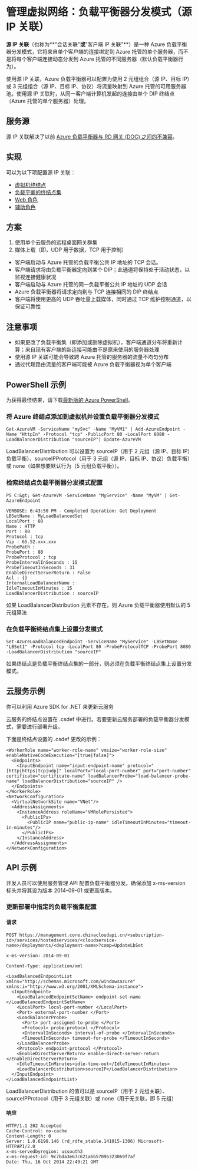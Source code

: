 ﻿<properties authors="danielceckert" documentationCenter="dev-center-name" editor="" manager="jefco" pageTitle="管理：负载平衡器分发模式（源 IP 关联）" description="Azure 负载平衡器分发模式的管理功能" services="virtual-network"/>

<tags ms.service="virtual-network" ms.date="02/20/2015" wacn.date="04/11/2015"/>
   
# 管理虚拟网络：负载平衡器分发模式（源 IP 关联）

**源 IP 关联**（也称为**"会话关联"**或**"客户端 IP 关联"**）是一种 Azure 负载平衡器分发模式，它将来自单个客户端的连接绑定到 Azure 托管的单个服务器，而不是将每个客户端连接动态分发到 Azure 托管的不同服务器（默认负载平衡器行为）。

使用源 IP 关联，Azure 负载平衡器可以配置为使用 2 元组组合（源 IP、目标 IP）或 3 元组组合（源 IP、目标 IP、协议）将流量映射到 Azure 托管的可用服务器池。使用源 IP 关联时，从同一客户端计算机发起的连接由单个 DIP 终结点（Azure 托管的单个服务器）处理。

## 服务源

源 IP 关联解决了以前 [Azure 负载平衡器与 RD 网关 (DOC) 之间的不兼容](http://download.microsoft.com/download/E/A/7/EA75F19F-63F1-401A-8021-13AE2E6D8196/Microsoft%20Azure%20Desktop%20Hosting%20Reference%20Architecture%20Guide-Nov2014.docx)。

## 实现

可以为以下项配置源 IP 关联： 

* [虚拟机终结点](/documentation/articles/virtual-machines-set-up-endpoints)
* [负载平衡的终结点集](https://msdn.microsoft.com/zh-CN/library/azure/dn655055.aspx)
* [Web 角色](https://msdn.microsoft.com/zh-CN/library/azure/ee758711.aspx)
* [辅助角色](https://msdn.microsoft.com/zh-CN/library/azure/ee758711.aspx)

## 方案
1. 使用单个云服务的远程桌面网关群集
2. 媒体上载（即，UDP 用于数据，TCP 用于控制）
  * 客户端启动与 Azure 托管的负载平衡公共 IP 地址的 TCP 会话。
  * 客户端请求将由负载平衡器定向到某个 DIP；此通道将保持处于活动状态，以监视连接健康状况
  * 客户端启动与 Azure 托管的同一负载平衡公共 IP 地址的 UDP 会话
  * Azure 负载平衡器将请求定向到与 TCP 连接相同的 DIP 终结点
  * 客户端将使用更高的 UDP 吞吐量上载媒体，同时通过 TCP 维护控制通道，以保证可靠性
  
## 注意事项
* 如果更改了负载平衡集（即添加或删除虚拟机），客户端通道分布将重新计算；来自现有客户端的新连接可能由不是原来使用的服务器处理
* 使用源 IP 关联可能会导致跨 Azure 托管的服务器的流量不均匀分布
* 通过代理路由流量的客户端可能被 Azure 负载平衡器视为单个客户端

## PowerShell 示例
为获得最佳结果，请下载[最新版的 Azure PowerShell](https://github.com/Azure/azure-sdk-tools/releases)。

### 将 Azure 终结点添加到虚拟机并设置负载平衡器分发模式


    Get-AzureVM -ServiceName "mySvc" -Name "MyVM1" | Add-AzureEndpoint -Name "HttpIn" -Protocol "tcp" -PublicPort 80 -LocalPort 8080 -LoadBalancerDistribution "sourceIP"| Update-AzureVM  

LoadBalancerDistribution 可以设置为 sourceIP（用于 2 元组（源 IP、目标 IP）负载平衡）、sourceIPProtocol（用于 3 元组（源 IP、目标 IP、协议）负载平衡）或 none（如果想要默认行为（5 元组负载平衡））。  

### 检索终结点负载平衡器分发模式配置

    PS C:&gt; Get-AzureVM -ServiceName "MyService" -Name "MyVM" | Get-AzureEndpoint
    
    VERBOSE: 6:43:50 PM - Completed Operation: Get Deployment
    LBSetName : MyLoadBalancedSet
    LocalPort : 80
    Name : HTTP
    Port : 80
    Protocol : tcp
    Vip : 65.52.xxx.xxx
    ProbePath :
    ProbePort : 80
    ProbeProtocol : tcp
    ProbeIntervalInSeconds : 15
    ProbeTimeoutInSeconds : 31
    EnableDirectServerReturn : False
    Acl : {}
    InternalLoadBalancerName :
    IdleTimeoutInMinutes : 15
    LoadBalancerDistribution : sourceIP

如果 LoadBalancerDistribution 元素不存在，则 Azure 负载平衡器使用默认的 5 元组算法

### 在负载平衡终结点集上设置分发模式

    Set-AzureLoadBalancedEndpoint -ServiceName "MyService" -LBSetName "LBSet1" -Protocol tcp -LocalPort 80 -ProbeProtocolTCP -ProbePort 8080 -LoadBalancerDistribution "sourceIP"
    
如果终结点是负载平衡终结点集的一部分，则必须在负载平衡终结点集上设置分发模式。

## 云服务示例

你可以利用 Azure SDK for .NET 来更新云服务

云服务的终结点设置在 .csdef 中进行。若要更新云服务部署的负载平衡器分发模式，需要进行部署升级。

下面是终结点设置的 .csdef 更改的示例：

    <WorkerRole name="worker-role-name" vmsize="worker-role-size" enableNativeCodeExecution="[true|false]">
      <Endpoints>
        <InputEndpoint name="input-endpoint-name" protocol="[http|https|tcp|udp]" localPort="local-port-number" port="port-number" certificate="certificate-name" loadBalancerProbe="load-balancer-probe-name" loadBalancerDistribution="sourceIP" />
      </Endpoints>
    </WorkerRole>
    <NetworkConfiguration>
      <VirtualNetworkSite name="VNet"/>
      <AddressAssignments>
        <InstanceAddress roleName="VMRolePersisted">
          <PublicIPs>
            <PublicIP name="public-ip-name" idleTimeoutInMinutes="timeout-in-minutes"/>
          </PublicIPs>
        </InstanceAddress>
      </AddressAssignments>
    </NetworkConfiguration>
    
## API 示例

开发人员可以使用服务管理 API 配置负载平衡器分发。确保添加 x-ms-version 标头并将其设为版本 2014-09-01 或更高版本。

### 更新部署中指定的负载平衡集配置

#### 请求

    POST https://management.core.chinacloudapi.cn/<subscription-id>/services/hostedservices/<cloudservice-name>/deployments/<deployment-name>?comp=UpdateLbSet 
    
    x-ms-version: 2014-09-01 
    
    Content-Type: application/xml 
    
    <LoadBalancedEndpointList xmlns="http://schemas.microsoft.com/windowsazure" xmlns:i="http://www.w3.org/2001/XMLSchema-instance"> 
      <InputEndpoint> 
        <LoadBalancedEndpointSetName> endpoint-set-name </LoadBalancedEndpointSetName> 
        <LocalPort> local-port-number </LocalPort> 
        <Port> external-port-number </Port> 
        <LoadBalancerProbe> 
          <Port> port-assigned-to-probe </Port> 
          <Protocol> probe-protocol </Protocol> 
          <IntervalInSeconds> interval-of-probe </IntervalInSeconds> 
          <TimeoutInSeconds> timeout-for-probe </TimeoutInSeconds> 
        </LoadBalancerProbe> 
        <Protocol> endpoint-protocol </Protocol> 
        <EnableDirectServerReturn> enable-direct-server-return </EnableDirectServerReturn> 
        <IdleTimeoutInMinutes>idle-time-out</IdleTimeoutInMinutes> 
        <LoadBalancerDistribution>sourceIP</LoadBalancerDistribution> 
      </InputEndpoint> 
    </LoadBalancedEndpointList>

LoadBalancerDistribution 的值可以是 sourceIP（用于 2 元组关联）、sourceIPProtocol（用于 3 元组关联）或 none（用于无关联，即 5 元组）

#### 响应

    HTTP/1.1 202 Accepted 
    Cache-Control: no-cache 
    Content-Length: 0 
    Server: 1.0.6198.146 (rd_rdfe_stable.141015-1306) Microsoft-HTTPAPI/2.0 
    x-ms-servedbyregion: ussouth2 
    x-ms-request-id: 9c7bda3e67c621a6b57096323069f7af 
    Date: Thu, 16 Oct 2014 22:49:21 GMT

<!--HONumber=51-->